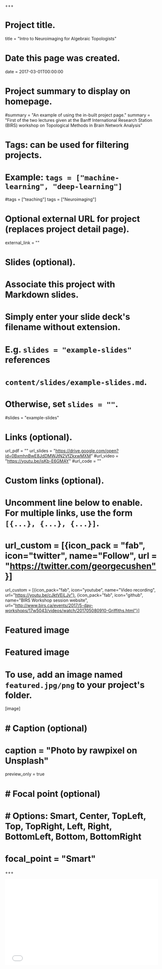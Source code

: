 +++
# Project title.
title = "Intro to Neuroimaging for Algebraic Topologists"

# Date this page was created.
date = 2017-03-01T00:00:00

# Project summary to display on homepage.
#summary = "An example of using the in-built project page."
summary = "First of the two lectures given at the Banff International Research Station (BIRS) workshop on Topological Methods in Brain Network Analysis"

# Tags: can be used for filtering projects.
# Example: `tags = ["machine-learning", "deep-learning"]`
#tags = ["teaching"]
tags = ["Neuroimaging"]
# Optional external URL for project (replaces project detail page).
external_link = ""

# Slides (optional).
#   Associate this project with Markdown slides.
#   Simply enter your slide deck's filename without extension.
#   E.g. `slides = "example-slides"` references 
#   `content/slides/example-slides.md`.
#   Otherwise, set `slides = ""`.
#slides = "example-slides"

# Links (optional).
url_pdf = ""
url_slides = "https://drive.google.com/open?id=0BxmhnBwE8JdDMWJtN2VfZkxwMXM"
#url_video = "https://youtu.be/isKb-E6GMAY"
#url_code = ""

# Custom links (optional).
#   Uncomment line below to enable. For multiple links, use the form `[{...}, {...}, {...}]`.
# url_custom = [{icon_pack = "fab", icon="twitter", name="Follow", url = "https://twitter.com/georgecushen"}]

url_custom = [{icon_pack="fab", icon="youtube", name="Video recording", url="https://youtu.be/cJktVEiLJv"},
              {icon_pack="fab", icon="github", name="BIRS Workshop session website", url="http://www.birs.ca/events/2017/5-day-workshops/17w5043/videos/watch/201705080910-Griffiths.html"}]


# Featured image
# Featured image
# To use, add an image named `featured.jpg/png` to your project's folder. 
[image]
#  # Caption (optional)
#  caption = "Photo by rawpixel on Unsplash"
  preview_only = true 
#  # Focal point (optional)
#  # Options: Smart, Center, TopLeft, Top, TopRight, Left, Right, BottomLeft, Bottom, BottomRight
#  focal_point = "Smart"


+++

<div style="position: relative; padding-bottom: 56.25%; height: 0; overflow: hidden;">
  <iframe src="//www.youtube.com/embed/cJktVEiLJvA?autoplay=1" style="position: absolute; top: 0; left: 0; width: 100%; height: 100%; border:0;" allowfullscreen title="YouTube Video"></iframe>
</div>


